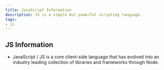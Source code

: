 ```yaml
---
title: JavaScript Information
description: JS is a simple but powerful scripting language.
tags:
- js
---
```


## JS Information

- JavaScript / JS is a core client-side language that has evolved into an industry leading collection of libraries and frameworks through Node.
